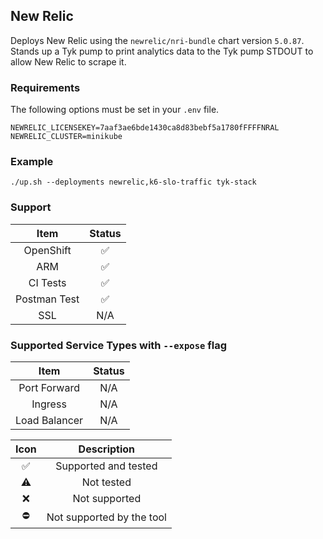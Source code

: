 ## New Relic
Deploys New Relic using the `newrelic/nri-bundle` chart version `5.0.87`.
Stands up a Tyk pump to print analytics data to the Tyk pump STDOUT to allow
New Relic to scrape it.

### Requirements
The following options must be set in your `.env` file.
```
NEWRELIC_LICENSEKEY=7aaf3ae6bde1430ca8d83bebf5a1780fFFFFNRAL
NEWRELIC_CLUSTER=minikube
```

### Example
```
./up.sh --deployments newrelic,k6-slo-traffic tyk-stack
```

### Support
|     Item     |       Status       |
|:------------:|:------------------:|
|  OpenShift   | :white_check_mark: |
|     ARM      | :white_check_mark: |
|   CI Tests   | :white_check_mark: |
| Postman Test | :white_check_mark: |
|     SSL      |        N/A         |

### Supported Service Types with `--expose` flag
|     Item      | Status |
|:-------------:|:------:|
| Port Forward  |  N/A   |
|    Ingress    |  N/A   |
| Load Balancer |  N/A   |

|        Icon        |        Description        |
|:------------------:|:-------------------------:|
| :white_check_mark: |   Supported and tested    |
|     :warning:      |        Not tested         |
|        :x:         |       Not supported       |
|     :no_entry:     | Not supported by the tool |
